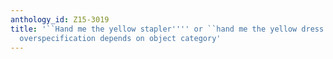 ```yaml
---
anthology_id: Z15-3019
title: '``Hand me the yellow stapler'''' or ``hand me the yellow dress'''': Colour
  overspecification depends on object category'
---
```

